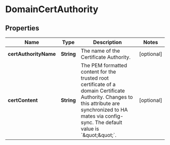 
# DomainCertAuthority

## Properties
Name | Type | Description | Notes
------------ | ------------- | ------------- | -------------
**certAuthorityName** | **String** | The name of the Certificate Authority. |  [optional]
**certContent** | **String** | The PEM formatted content for the trusted root certificate of a domain Certificate Authority. Changes to this attribute are synchronized to HA mates via config-sync. The default value is &#x60;\&quot;\&quot;&#x60;. |  [optional]



